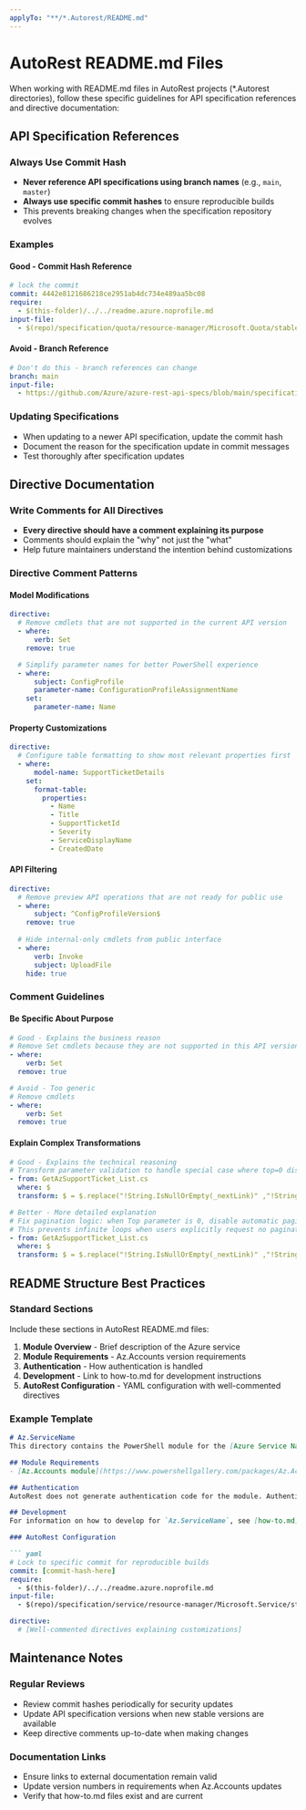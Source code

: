 ```yaml
---
applyTo: "**/*.Autorest/README.md"
---
```


# AutoRest README.md Files

When working with README.md files in AutoRest projects (*.Autorest directories), follow these specific guidelines for API specification references and directive documentation:

## API Specification References

### Always Use Commit Hash
- **Never reference API specifications using branch names** (e.g., `main`, `master`)
- **Always use specific commit hashes** to ensure reproducible builds
- This prevents breaking changes when the specification repository evolves

### Examples

#### Good - Commit Hash Reference
```yaml
# lock the commit
commit: 4442e8121686218ce2951ab4dc734e489aa5bc08
require:
  - $(this-folder)/../../readme.azure.noprofile.md
input-file:
  - $(repo)/specification/quota/resource-manager/Microsoft.Quota/stable/2023-02-01/quota.json
```

#### Avoid - Branch Reference
```yaml
# Don't do this - branch references can change
branch: main
input-file:
  - https://github.com/Azure/azure-rest-api-specs/blob/main/specification/quota/resource-manager/Microsoft.Quota/stable/2023-02-01/quota.json
```

### Updating Specifications
- When updating to a newer API specification, update the commit hash
- Document the reason for the specification update in commit messages
- Test thoroughly after specification updates

## Directive Documentation

### Write Comments for All Directives
- **Every directive should have a comment explaining its purpose**
- Comments should explain the "why" not just the "what"
- Help future maintainers understand the intention behind customizations

### Directive Comment Patterns

#### Model Modifications
```yaml
directive:
  # Remove cmdlets that are not supported in the current API version
  - where:
      verb: Set
    remove: true

  # Simplify parameter names for better PowerShell experience
  - where:
      subject: ConfigProfile
      parameter-name: ConfigurationProfileAssignmentName
    set:
      parameter-name: Name
```

#### Property Customizations
```yaml
directive:
  # Configure table formatting to show most relevant properties first
  - where:
      model-name: SupportTicketDetails
    set:
      format-table:
        properties:
          - Name
          - Title
          - SupportTicketId
          - Severity
          - ServiceDisplayName
          - CreatedDate
```

#### API Filtering
```yaml
directive:
  # Remove preview API operations that are not ready for public use
  - where:
      subject: ^ConfigProfileVersion$
    remove: true
    
  # Hide internal-only cmdlets from public interface
  - where:
      verb: Invoke
      subject: UploadFile
    hide: true
```

### Comment Guidelines

#### Be Specific About Purpose
```yaml
# Good - Explains the business reason
# Remove Set cmdlets because they are not supported in this API version
- where:
    verb: Set
  remove: true

# Avoid - Too generic
# Remove cmdlets
- where:
    verb: Set
  remove: true
```

#### Explain Complex Transformations
```yaml
# Good - Explains the technical reasoning
# Transform parameter validation to handle special case where top=0 disables pagination
- from: GetAzSupportTicket_List.cs
  where: $
  transform: $ = $.replace("!String.IsNullOrEmpty(_nextLink)" ,"!String.IsNullOrEmpty(_nextLink) && this._top <= 0");

# Better - More detailed explanation
# Fix pagination logic: when Top parameter is 0, disable automatic pagination
# This prevents infinite loops when users explicitly request no pagination
- from: GetAzSupportTicket_List.cs
  where: $
  transform: $ = $.replace("!String.IsNullOrEmpty(_nextLink)" ,"!String.IsNullOrEmpty(_nextLink) && this._top <= 0");
```

## README Structure Best Practices

### Standard Sections
Include these sections in AutoRest README.md files:

1. **Module Overview** - Brief description of the Azure service
2. **Module Requirements** - Az.Accounts version requirements
3. **Authentication** - How authentication is handled
4. **Development** - Link to how-to.md for development instructions
5. **AutoRest Configuration** - YAML configuration with well-commented directives

### Example Template
```markdown
# Az.ServiceName
This directory contains the PowerShell module for the [Azure Service Name].

## Module Requirements
- [Az.Accounts module](https://www.powershellgallery.com/packages/Az.Accounts/), version 2.7.5 or greater

## Authentication
AutoRest does not generate authentication code for the module. Authentication is handled via Az.Accounts.

## Development
For information on how to develop for `Az.ServiceName`, see [how-to.md](how-to.md).

### AutoRest Configuration

``` yaml
# Lock to specific commit for reproducible builds
commit: [commit-hash-here]
require:
  - $(this-folder)/../../readme.azure.noprofile.md
input-file:
  - $(repo)/specification/service/resource-manager/Microsoft.Service/stable/2023-01-01/service.json

directive:
  # [Well-commented directives explaining customizations]
```

## Maintenance Notes

### Regular Reviews
- Review commit hashes periodically for security updates
- Update API specification versions when new stable versions are available
- Keep directive comments up-to-date when making changes

### Documentation Links
- Ensure links to external documentation remain valid
- Update version numbers in requirements when Az.Accounts updates
- Verify that how-to.md files exist and are current
